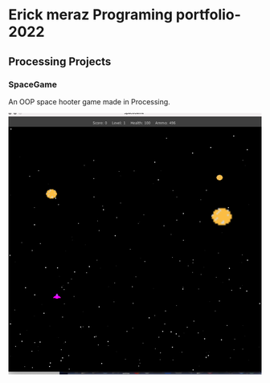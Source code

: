 # Erick meraz Programing portfolio- 2022

## Processing Projects

### SpaceGame

An OOP space hooter game made in Processing.

![SpaceGame](https://github.com/Erick-25/Programming-projects/blob/gh-pages/Images/SpaceGame.png?raw=true)
